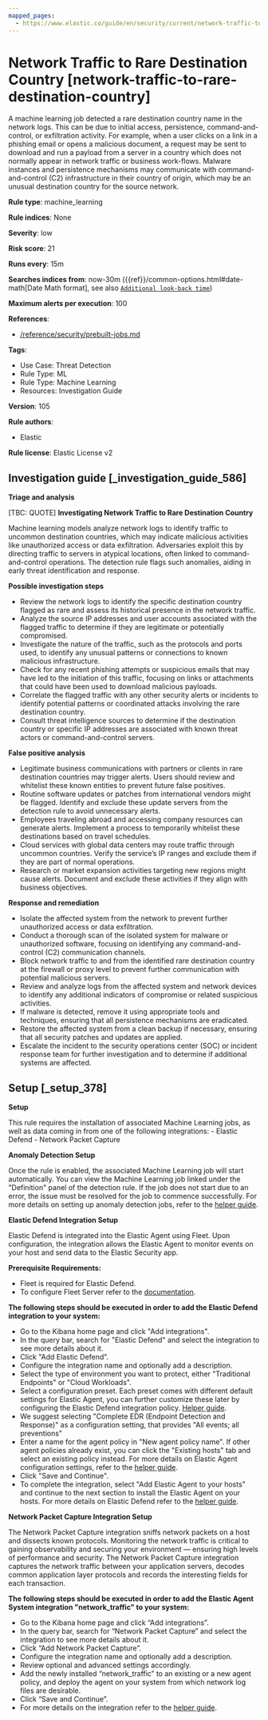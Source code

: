 ```yaml
---
mapped_pages:
  - https://www.elastic.co/guide/en/security/current/network-traffic-to-rare-destination-country.html
---
```


# Network Traffic to Rare Destination Country [network-traffic-to-rare-destination-country]

A machine learning job detected a rare destination country name in the network logs. This can be due to initial access, persistence, command-and-control, or exfiltration activity. For example, when a user clicks on a link in a phishing email or opens a malicious document, a request may be sent to download and run a payload from a server in a country which does not normally appear in network traffic or business work-flows. Malware instances and persistence mechanisms may communicate with command-and-control (C2) infrastructure in their country of origin, which may be an unusual destination country for the source network.

**Rule type**: machine_learning

**Rule indices**: None

**Severity**: low

**Risk score**: 21

**Runs every**: 15m

**Searches indices from**: now-30m ({{ref}}/common-options.html#date-math[Date Math format], see also [`Additional look-back time`](docs-content://solutions/security/detect-and-alert/create-detection-rule.md#rule-schedule))

**Maximum alerts per execution**: 100

**References**:

* [/reference/security/prebuilt-jobs.md](/reference/prebuilt-jobs.md)

**Tags**:

* Use Case: Threat Detection
* Rule Type: ML
* Rule Type: Machine Learning
* Resources: Investigation Guide

**Version**: 105

**Rule authors**:

* Elastic

**Rule license**: Elastic License v2

## Investigation guide [_investigation_guide_586]

**Triage and analysis**

[TBC: QUOTE]
**Investigating Network Traffic to Rare Destination Country**

Machine learning models analyze network logs to identify traffic to uncommon destination countries, which may indicate malicious activities like unauthorized access or data exfiltration. Adversaries exploit this by directing traffic to servers in atypical locations, often linked to command-and-control operations. The detection rule flags such anomalies, aiding in early threat identification and response.

**Possible investigation steps**

* Review the network logs to identify the specific destination country flagged as rare and assess its historical presence in the network traffic.
* Analyze the source IP addresses and user accounts associated with the flagged traffic to determine if they are legitimate or potentially compromised.
* Investigate the nature of the traffic, such as the protocols and ports used, to identify any unusual patterns or connections to known malicious infrastructure.
* Check for any recent phishing attempts or suspicious emails that may have led to the initiation of this traffic, focusing on links or attachments that could have been used to download malicious payloads.
* Correlate the flagged traffic with any other security alerts or incidents to identify potential patterns or coordinated attacks involving the rare destination country.
* Consult threat intelligence sources to determine if the destination country or specific IP addresses are associated with known threat actors or command-and-control servers.

**False positive analysis**

* Legitimate business communications with partners or clients in rare destination countries may trigger alerts. Users should review and whitelist these known entities to prevent future false positives.
* Routine software updates or patches from international vendors might be flagged. Identify and exclude these update servers from the detection rule to avoid unnecessary alerts.
* Employees traveling abroad and accessing company resources can generate alerts. Implement a process to temporarily whitelist these destinations based on travel schedules.
* Cloud services with global data centers may route traffic through uncommon countries. Verify the service’s IP ranges and exclude them if they are part of normal operations.
* Research or market expansion activities targeting new regions might cause alerts. Document and exclude these activities if they align with business objectives.

**Response and remediation**

* Isolate the affected system from the network to prevent further unauthorized access or data exfiltration.
* Conduct a thorough scan of the isolated system for malware or unauthorized software, focusing on identifying any command-and-control (C2) communication channels.
* Block network traffic to and from the identified rare destination country at the firewall or proxy level to prevent further communication with potential malicious servers.
* Review and analyze logs from the affected system and network devices to identify any additional indicators of compromise or related suspicious activities.
* If malware is detected, remove it using appropriate tools and techniques, ensuring that all persistence mechanisms are eradicated.
* Restore the affected system from a clean backup if necessary, ensuring that all security patches and updates are applied.
* Escalate the incident to the security operations center (SOC) or incident response team for further investigation and to determine if additional systems are affected.


## Setup [_setup_378]

**Setup**

This rule requires the installation of associated Machine Learning jobs, as well as data coming in from one of the following integrations: - Elastic Defend - Network Packet Capture

**Anomaly Detection Setup**

Once the rule is enabled, the associated Machine Learning job will start automatically. You can view the Machine Learning job linked under the "Definition" panel of the detection rule. If the job does not start due to an error, the issue must be resolved for the job to commence successfully. For more details on setting up anomaly detection jobs, refer to the [helper guide](docs-content://explore-analyze/machine-learning/anomaly-detection.md).

**Elastic Defend Integration Setup**

Elastic Defend is integrated into the Elastic Agent using Fleet. Upon configuration, the integration allows the Elastic Agent to monitor events on your host and send data to the Elastic Security app.

**Prerequisite Requirements:**

* Fleet is required for Elastic Defend.
* To configure Fleet Server refer to the [documentation](docs-content://reference/ingestion-tools/fleet/fleet-server.md).

**The following steps should be executed in order to add the Elastic Defend integration to your system:**

* Go to the Kibana home page and click "Add integrations".
* In the query bar, search for "Elastic Defend" and select the integration to see more details about it.
* Click "Add Elastic Defend".
* Configure the integration name and optionally add a description.
* Select the type of environment you want to protect, either "Traditional Endpoints" or "Cloud Workloads".
* Select a configuration preset. Each preset comes with different default settings for Elastic Agent, you can further customize these later by configuring the Elastic Defend integration policy. [Helper guide](docs-content://solutions/security/configure-elastic-defend/configure-an-integration-policy-for-elastic-defend.md).
* We suggest selecting "Complete EDR (Endpoint Detection and Response)" as a configuration setting, that provides "All events; all preventions"
* Enter a name for the agent policy in "New agent policy name". If other agent policies already exist, you can click the "Existing hosts" tab and select an existing policy instead. For more details on Elastic Agent configuration settings, refer to the [helper guide](docs-content://reference/ingestion-tools/fleet/agent-policy.md).
* Click "Save and Continue".
* To complete the integration, select "Add Elastic Agent to your hosts" and continue to the next section to install the Elastic Agent on your hosts. For more details on Elastic Defend refer to the [helper guide](docs-content://solutions/security/configure-elastic-defend/install-elastic-defend.md).

**Network Packet Capture Integration Setup**

The Network Packet Capture integration sniffs network packets on a host and dissects known protocols. Monitoring the network traffic is critical to gaining observability and securing your environment — ensuring high levels of performance and security. The Network Packet Capture integration captures the network traffic between your application servers, decodes common application layer protocols and records the interesting fields for each transaction.

**The following steps should be executed in order to add the Elastic Agent System integration "network_traffic" to your system:**

* Go to the Kibana home page and click “Add integrations”.
* In the query bar, search for “Network Packet Capture” and select the integration to see more details about it.
* Click “Add Network Packet Capture”.
* Configure the integration name and optionally add a description.
* Review optional and advanced settings accordingly.
* Add the newly installed “network_traffic” to an existing or a new agent policy, and deploy the agent on your system from which network log files are desirable.
* Click “Save and Continue”.
* For more details on the integration refer to the [helper guide](https://docs.elastic.co/integrations/network_traffic).


